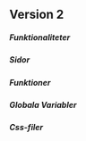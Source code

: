 ## Version 2

##### Funktionaliteter

##### Sidor

##### Funktioner

##### Globala Variabler

##### Css-filer